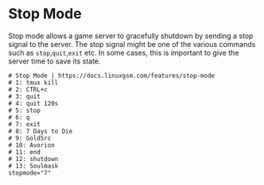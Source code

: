 # Stop Mode

Stop mode allows a game server to gracefully shutdown by sending a stop signal to the server. The stop signal might be one of the various commands such as `stop`,`quit`,`exit` etc. In some cases, this is important to give the server time to save its state.

```text
# Stop Mode | https://docs.linuxgsm.com/features/stop-mode
# 1: tmux kill
# 2: CTRL+c
# 3: quit
# 4: quit 120s
# 5: stop
# 6: q
# 7: exit
# 8: 7 Days to Die
# 9: GoldSrc
# 10: Avorion
# 11: end
# 12: shutdown
# 13: Soulmask
stopmode="7"
```
